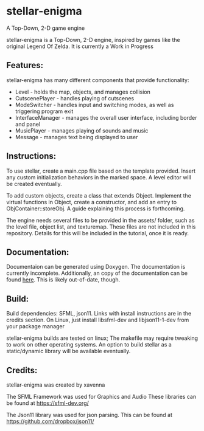 # stellar-enigma
A Top-Down, 2-D game engine

stellar-enigma is a Top-Down, 2-D engine, inspired by games like the original Legend Of
Zelda. It is currently a Work in Progress

## Features:
stellar-enigma has many different components that provide functionality:
* Level - holds the map, objects, and manages collision
* CutscenePlayer - handles playing of cutscenes
* ModeSwitcher - handles input and switching modes, as well as triggering program exit
* InterfaceManager - manages the overall user interface, including border and panel
* MusicPlayer - manages playing of sounds and music
* Message - manages text being displayed to user


## Instructions:
To use stellar, create a main.cpp file based on the template provided. Insert any
custom initialization behaviors in the marked space. A level editor will be created
eventually.

To add custom objects, create a class that extends Object. Implement the virtual
functions in Object, create a constructor, and add an entry to ObjContainer::storeObj.
A guide explaining this process is forthcoming.

The engine needs several files to be provided in the assets/ folder, such as the level file, object list, and texturemap. These files are not included in this repository. Details for this will be included in the tutorial, once it is ready.

## Documentation:
Documentaion can be generated using Doxygen. The documentation is currently incomplete.
Additionally, an copy of the documentation can be found [here](https://xavenna.github.io/projects/stellar-docs). This is likely out-of-date, though.


## Build:
Build dependencies:
SFML, json11. Links with install instructions are in the credits section.
On Linux, just install libsfml-dev and libjson11-1-dev from your package manager

stellar-enigma builds are tested on linux; The makefile may require tweaking to work on
other operating systems. An option to build stellar as a static/dynamic library will be
available eventually.

## Credits:
stellar-enigma was created by xavenna

The SFML Framework was used for Graphics and Audio
These libraries can be found at https://sfml-dev.org/

The Json11 library was used for json parsing.
This can be found at https://github.com/dropbox/json11/
